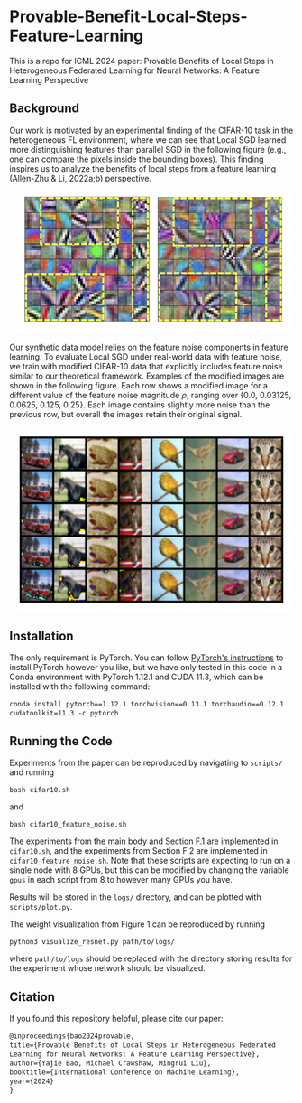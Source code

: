 # Provable-Benefit-Local-Steps-Feature-Learning
This is a repo for ICML 2024 paper: Provable Benefits of Local Steps in Heterogeneous Federated Learning for Neural Networks: A Feature Learning Perspective

## Background

Our work is motivated by an experimental finding of the CIFAR-10 task in the heterogeneous FL environment, where we can see that Local SGD learned more distinguishing features than parallel SGD in the following figure (e.g., one can compare the pixels inside the bounding boxes). This finding inspires us to analyze the benefits of local steps from a feature learning (Allen-Zhu & Li, 2022a;b)  perspective.

![](https://github.com/MingruiLiu-ML-Lab/Provable-Benefit-Local-Steps-Feature-Learning/blob/main/feature-comparison.png)


Our synthetic data model relies on the feature noise components in feature learning. To evaluate Local SGD under real-world data with feature noise, we train with modified CIFAR-10 data that explicitly includes feature noise similar to our theoretical framework. Examples of the modified images are shown in the following figure. Each row shows a modified image for a different value of the feature noise magnitude $\rho$, ranging over {0.0, 0.03125, 0.0625, 0.125, 0.25}. Each image contains slightly more noise than the previous row, but overall the images retain their original signal.

![](https://github.com/MingruiLiu-ML-Lab/Provable-Benefit-Local-Steps-Feature-Learning/blob/main/noisy_images.png)


## Installation

The only requirement is PyTorch. You can follow [PyTorch's instructions](https://pytorch.org/get-started/previous-versions/) to install PyTorch however you like, but we have only tested in this code in a Conda environment with PyTorch 1.12.1 and CUDA 11.3, which can be installed with the following command:
```
conda install pytorch==1.12.1 torchvision==0.13.1 torchaudio==0.12.1 cudatoolkit=11.3 -c pytorch
```

## Running the Code
Experiments from the paper can be reproduced by navigating to `scripts/` and running
```
bash cifar10.sh
```
and
```
bash cifar10_feature_noise.sh
```
The experiments from the main body and Section F.1 are implemented in `cifar10.sh`, and the experiments from Section F.2 are implemented in `cifar10_feature_noise.sh`. Note that these scripts are expecting to run on a single node with 8 GPUs, but this can be modified by changing the variable `gpus` in each script from 8 to however many GPUs you have.

Results will be stored in the `logs/` directory, and can be plotted with `scripts/plot.py`.

The weight visualization from Figure 1 can be reproduced by running
```
python3 visualize_resnet.py path/to/logs/
```
where `path/to/logs` should be replaced with the directory storing results for the experiment whose network should be visualized.


## Citation
If you found this repository helpful, please cite our paper:
```
@inproceedings{bao2024provable,
title={Provable Benefits of Local Steps in Heterogeneous Federated Learning for Neural Networks: A Feature Learning Perspective},
author={Yajie Bao, Michael Crawshaw, Mingrui Liu},
booktitle={International Conference on Machine Learning},
year={2024}
}

```
